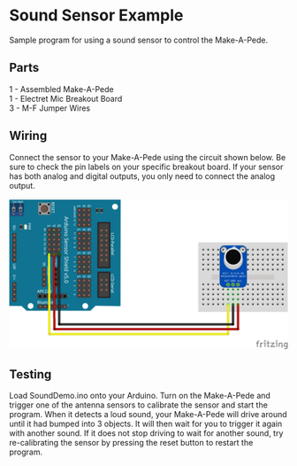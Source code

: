 # Sound Sensor Example
Sample program for using a sound sensor to control the Make-A-Pede.

## Parts
1 - Assembled Make-A-Pede<br/>
1 - Electret Mic Breakout Board<br/>
3 - M-F Jumper Wires<br/>

## Wiring
Connect the sensor to your Make-A-Pede using the circuit shown below. Be sure to check the pin labels on your specific breakout board. If your sensor has both analog and digital outputs, you only need to connect the analog output.
<br/><br/>
<img src="https://raw.githubusercontent.com/Make-A-Pede/Make-A-Pede-CAD/master/sensor-examples/MaP-Sound-Sensor.png" width="600"/>

## Testing
Load SoundDemo.ino onto your Arduino. Turn on the Make-A-Pede and trigger one of the antenna sensors to calibrate the sensor and start the program. When it detects a loud sound, your Make-A-Pede will drive around until it had bumped into 3 objects. It will then wait for you to trigger it again with another sound. If it does not stop driving to wait for another sound, try re-calibrating the sensor by pressing the reset button to restart the program.